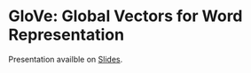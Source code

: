 # GloVe: Global Vectors for Word Representation

Presentation availble on [Slides](https://slides.com/mjalkio/glovepwlsd).
